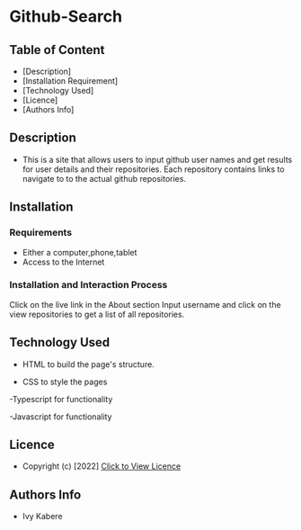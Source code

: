 # Github-Search

## Table of Content

- [Description]
- [Installation Requirement]
- [Technology Used]
- [Licence]
- [Authors Info]

## Description

- This is a site that allows users to input github user names and get results for user details and their repositories. Each repository contains links to navigate to to the actual github repositories.

## Installation

### Requirements

- Either a computer,phone,tablet
- Access to the Internet

### Installation and Interaction Process

Click on the live link in the About section
Input username and click on the view repositories to get a list of all repositories.

## Technology Used

- HTML to build the page's structure.

- CSS to style the pages

-Typescript for functionality

-Javascript for functionality

## Licence

- Copyright (c) [2022] [Click to View Licence](LICENSE)

## Authors Info

- Ivy Kabere
